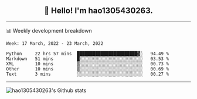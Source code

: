 <h2 align="center">👋 Hello! I'm hao1305430263.</h2>


---- 
📊 Weekly development breakdown

<!--START_SECTION:waka-->
```text
Week: 17 March, 2022 - 23 March, 2022

Python     22 hrs 57 mins  ███████████████████████▓░   94.49 % 
Markdown   51 mins         █░░░░░░░░░░░░░░░░░░░░░░░░   03.53 % 
XML        10 mins         ▒░░░░░░░░░░░░░░░░░░░░░░░░   00.73 % 
Other      10 mins         ▒░░░░░░░░░░░░░░░░░░░░░░░░   00.69 % 
Text       3 mins          ░░░░░░░░░░░░░░░░░░░░░░░░░   00.27 % 
```
<!--END_SECTION:waka-->
----
![hao1305430263's Github stats](https://github-readme-stats.vercel.app/api?username=hao1305430263&show_icons=true)


<!--
**hao1305430263/hao1305430263** is a ✨ _special_ ✨ repository because its `README.md` (this file) appears on your GitHub profile.

Here are some ideas to get you started:

- 🔭 I’m currently working on ...
- 🌱 I’m currently learning ...
- 👯 I’m looking to collaborate on ...
- 🤔 I’m looking for help with ...
- 💬 Ask me about ...
- 📫 How to reach me: ...
- 😄 Pronouns: ...
- ⚡ Fun fact: ...
-->

